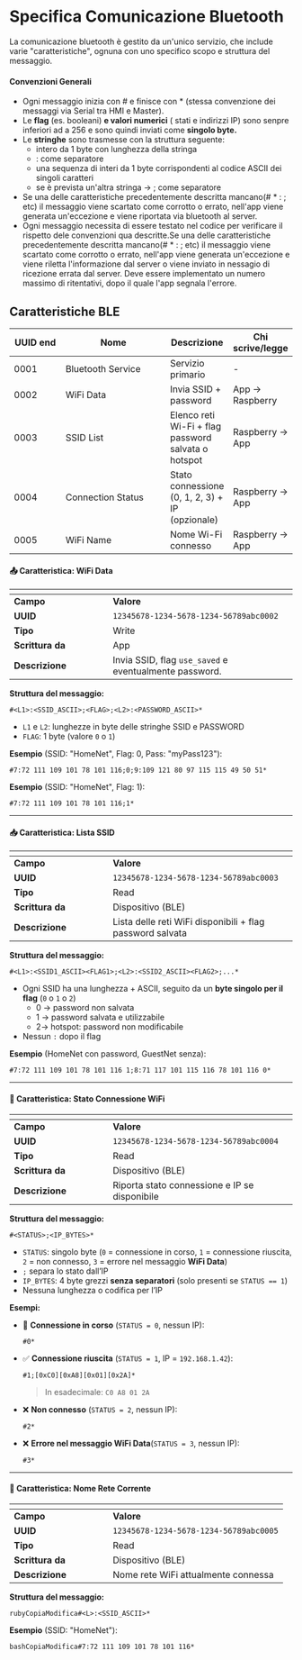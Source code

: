 # Specifica Comunicazione Bluetooth

La comunicazione bluetooth è gestito da un'unico servizio, che include varie "caratteristiche", ognuna con uno specifico scopo e struttura del messaggio.

#### Convenzioni Generali

* Ogni messaggio inizia con # e finisce con \* (stessa convenzione dei messaggi via Serial tra HMI e Master).
* Le **flag** (es. booleani) **e valori numerici** ( stati e indirizzi IP) sono senpre inferiori ad a 256 e sono quindi inviati come **singolo byte.**
* Le **stringhe** sono trasmesse con la struttura seguente:
  * intero da 1 byte con lunghezza della stringa
  * &#x20; : come separatore
  * una sequenza di interi da 1 byte corrispondenti al codice ASCII dei singoli caratteri
  * se è prevista un'altra stringa -> ; come separatore
* Se una delle caratteristiche precedentemente descritta mancano(# \* : ; etc) il messaggio viene scartato come corrotto o errato, nell'app viene generata un'eccezione e viene riportata via bluetooth al server.&#x20;
* Ogni messaggio necessita di essere testato nel codice per verificare il rispetto dele convenzioni qua descritte.Se una delle caratteristiche precedentemente descritta mancano(# \* : ; etc) il messaggio viene scartato come corrotto o errato, nell'app viene generata un'eccezione e viene riletta l'informazione dal server o viene inviato in nessagio di ricezione errata dal server. Deve essere implementato un numero massimo di ritentativi, dopo il quale l'app segnala l'errore.

## Caratteristiche BLE

<table><thead><tr><th width="83.66668701171875">UUID end</th><th width="188.4444580078125">Nome</th><th>Descrizione</th><th>Chi scrive/legge</th></tr></thead><tbody><tr><td>0001</td><td>Bluetooth Service</td><td>Servizio primario</td><td>-</td></tr><tr><td>0002</td><td>WiFi Data</td><td>Invia SSID + password</td><td>App → Raspberry</td></tr><tr><td>0003</td><td>SSID List</td><td>Elenco reti Wi-Fi + flag password salvata o hotspot</td><td>Raspberry → App</td></tr><tr><td>0004</td><td>Connection Status</td><td>Stato connessione (0, 1, 2, 3) + IP (opzionale)</td><td>Raspberry → App</td></tr><tr><td>0005</td><td>WiFi Name</td><td>Nome Wi-Fi connesso</td><td>Raspberry → App</td></tr></tbody></table>

#### 📤 Caratteristica: WiFi Data

<table data-header-hidden><thead><tr><th width="160"></th><th></th></tr></thead><tbody><tr><td><strong>Campo</strong></td><td><strong>Valore</strong></td></tr><tr><td><strong>UUID</strong></td><td><code>12345678-1234-5678-1234-56789abc0002</code></td></tr><tr><td><strong>Tipo</strong></td><td>Write</td></tr><tr><td><strong>Scrittura da</strong></td><td>App</td></tr><tr><td><strong>Descrizione</strong></td><td>Invia SSID, flag <code>use_saved</code> e eventualmente password.</td></tr></tbody></table>

**Struttura del messaggio:**

```
#<L1>:<SSID_ASCII>;<FLAG>;<L2>:<PASSWORD_ASCII>*  
```

* `L1` e `L2`: lunghezze in byte delle stringhe SSID e PASSWORD
* `FLAG`: 1 byte (valore `0` o `1`)

**Esempio** (SSID: "HomeNet", Flag: 0, Pass: "myPass123"):

```
#7:72 111 109 101 78 101 116;0;9:109 121 80 97 115 115 49 50 51*
```

**Esempio** (SSID: "HomeNet", Flag: 1):

```
#7:72 111 109 101 78 101 116;1*
```

***

#### 📥 Caratteristica: Lista SSID

<table data-header-hidden><thead><tr><th width="160"></th><th></th></tr></thead><tbody><tr><td><strong>Campo</strong></td><td><strong>Valore</strong></td></tr><tr><td><strong>UUID</strong></td><td><code>12345678-1234-5678-1234-56789abc0003</code></td></tr><tr><td><strong>Tipo</strong></td><td>Read</td></tr><tr><td><strong>Scrittura da</strong></td><td>Dispositivo (BLE)</td></tr><tr><td><strong>Descrizione</strong></td><td>Lista delle reti WiFi disponibili + flag password salvata</td></tr></tbody></table>

**Struttura del messaggio:**

```
#<L1>:<SSID1_ASCII><FLAG1>;<L2>:<SSID2_ASCII><FLAG2>;...*
```

* Ogni SSID ha una lunghezza + ASCII, seguito da un **byte singolo per il flag** (`0` o `1` o `2`)
  * 0 -> password non salvata
  * 1 -> password salvata e utilizzabile
  * 2-> hotspot: password non modificabile
* Nessun `:` dopo il flag

**Esempio** (HomeNet con password, GuestNet senza):

```
#7:72 111 109 101 78 101 116 1;8:71 117 101 115 116 78 101 116 0*
```

***

#### 📶 Caratteristica: Stato Connessione WiFi

<table data-header-hidden><thead><tr><th width="160"></th><th></th></tr></thead><tbody><tr><td><strong>Campo</strong></td><td><strong>Valore</strong></td></tr><tr><td><strong>UUID</strong></td><td><code>12345678-1234-5678-1234-56789abc0004</code></td></tr><tr><td><strong>Tipo</strong></td><td>Read</td></tr><tr><td><strong>Scrittura da</strong></td><td>Dispositivo (BLE)</td></tr><tr><td><strong>Descrizione</strong></td><td>Riporta stato connessione e IP se disponibile</td></tr></tbody></table>

**Struttura del messaggio:**

```
#<STATUS>;<IP_BYTES>* 
```

* `STATUS`: singolo byte (`0` = connessione in corso, `1` = connessione riuscita, `2` = non connesso, `3` = errore nel messaggio **WiFi Data**)
* `;` separa lo stato dall’IP
* `IP_BYTES`: 4 byte grezzi **senza separatori** (solo presenti se `STATUS == 1`)
* Nessuna lunghezza o codifica per l’IP

**Esempi:**

*   🔄 **Connessione in corso** (`STATUS = 0`, nessun IP):

    ```
    #0*
    ```
*   ✅ **Connessione riuscita** (`STATUS = 1`, IP = `192.168.1.42`):

    ```
    #1;[0xC0][0xA8][0x01][0x2A]*
    ```

    > In esadecimale: `C0 A8 01 2A`
*   ❌ **Non connesso** (`STATUS = 2`, nessun IP):

    ```
    #2*
    ```
*   ❌ **Errore nel messaggio WiFi Data**(`STATUS = 3`, nessun IP):

    ```
    #3*
    ```

***

#### 📡 Caratteristica: Nome Rete Corrente

<table data-header-hidden><thead><tr><th width="160"></th><th></th></tr></thead><tbody><tr><td><strong>Campo</strong></td><td><strong>Valore</strong></td></tr><tr><td><strong>UUID</strong></td><td><code>12345678-1234-5678-1234-56789abc0005</code></td></tr><tr><td><strong>Tipo</strong></td><td>Read</td></tr><tr><td><strong>Scrittura da</strong></td><td>Dispositivo (BLE)</td></tr><tr><td><strong>Descrizione</strong></td><td>Nome rete WiFi attualmente connessa</td></tr></tbody></table>

**Struttura del messaggio:**

```
rubyCopiaModifica#<L>:<SSID_ASCII>*
```

**Esempio** (SSID: "HomeNet"):

```
bashCopiaModifica#7:72 111 109 101 78 101 116*
```

